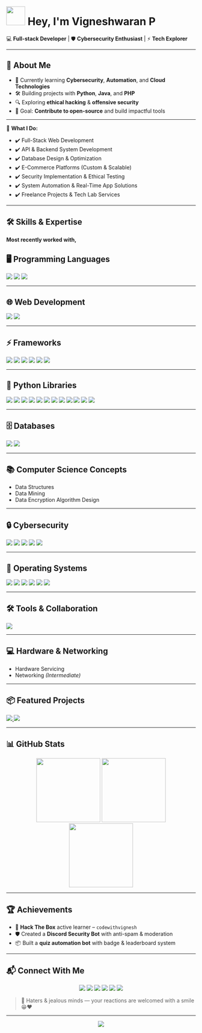 # <img src="🤖%20Robot%20Waving.gif" height=50 width=50> Hey, I'm Vigneshwaran P

💻 **Full-stack Developer** | 🛡️ **Cybersecurity Enthusiast** | ⚡ **Tech Explorer**

---

## 🚀 About Me
- 🌱 Currently learning **Cybersecurity**, **Automation**, and **Cloud Technologies**
- 🛠️ Building projects with **Python**, **Java**, and **PHP**
- 🔍 Exploring **ethical hacking** & **offensive security**
- 🎯 Goal: **Contribute to open-source** and build impactful tools

---

💼 **What I Do:**
- ✔️ Full-Stack Web Development
- ✔️ API & Backend System Development
- ✔️ Database Design & Optimization
- ✔️ E-Commerce Platforms (Custom & Scalable)
- ✔️ Security Implementation & Ethical Testing
- ✔️ System Automation & Real-Time App Solutions
- ✔️ Freelance Projects & Tech Lab Services

---
  
## 🛠 Skills & Expertise
  
**Most recently worked with,**

## 🖥️ Programming Languages
<p align="left">
 <img src="https://skillicons.dev/icons?i=c,cpp,java,python,lua,bash" />
 <img src="https://img.shields.io/badge/Batch-4D4D4D?style=for-the-badge&logo=bat&logoColor=white"/>
 <img src="https://img.shields.io/badge/Visual%20Basic-512BD4?style=for-the-badge&logo=.net&logoColor=white"/>
</p>

---

## 🌐 Web Development
<p align="left">
 <img src="https://skillicons.dev/icons?i=html,css,js,php" />
  <img src="https://img.shields.io/badge/XML-D40000?style=for-the-badge&logo=xml&logoColor=white"/>
</p>

---

## ⚡ Frameworks
<p align="left">
 <img src="https://skillicons.dev/icons?i=laravel,react,nodejs" />
 <img src="https://img.shields.io/badge/Livewire-FB70A9?style=for-the-badge&logo=livewire&logoColor=white"/>
  <img src="https://img.shields.io/badge/Codeigniter-FF2D20?style=for-the-badge&logo=codeigniter&logoColor=white"/>
 <img src="https://img.shields.io/badge/Alpine.js-8BC0D0?style=for-the-badge&logo=alpinedotjs&logoColor=black"/>
 <img src="https://img.shields.io/badge/Rappasoft-1A1A1A?style=for-the-badge&logo=laravel&logoColor=red"/>
 <img src="https://img.shields.io/badge/Magenta-A100FF?style=for-the-badge&logo=google&logoColor=white"/>
</p>

---

## 📨 Python Libraries
<p align="left">
  <img src="https://img.shields.io/badge/discord.py-5865F2?style=for-the-badge&logo=discord&logoColor=white"/>
  <img src="https://img.shields.io/badge/discord.ui-5865F2?style=for-the-badge&logo=discord&logoColor=white"/>
  <img src="https://img.shields.io/badge/LangChain%20Groq-00C58E?style=for-the-badge&logo=langchain&logoColor=white"/>
  <img src="https://img.shields.io/badge/BeautifulSoup-25A162?style=for-the-badge&logo=python&logoColor=white"/>
  <img src="https://img.shields.io/badge/Requests-FF5733?style=for-the-badge&logo=python&logoColor=white"/>
  <img src="https://img.shields.io/badge/gTTS-34A853?style=for-the-badge&logo=google&logoColor=white"/>
  <img src="https://img.shields.io/badge/Telethon-0088CC?style=for-the-badge&logo=telegram&logoColor=white"/>
  <img src="https://img.shields.io/badge/Supabase-3ECF8E?style=for-the-badge&logo=supabase&logoColor=white"/>
  <img src="https://img.shields.io/badge/APScheduler-000000?style=for-the-badge&logo=python&logoColor=white"/>
  <img src="https://img.shields.io/badge/Dateutil-FFA500?style=for-the-badge&logo=python&logoColor=white"/>
  <img src="https://img.shields.io/badge/pytz-306998?style=for-the-badge&logo=python&logoColor=white"/>
  <img src="https://img.shields.io/badge/Aiohttp-2C5BB4?style=for-the-badge&logo=python&logoColor=white"/>
</p>

---

## 🗄️ Databases
<p align="left">
 <img src="https://skillicons.dev/icons?i=mysql,sqlite,mongodb" />
 <img src="https://img.shields.io/badge/Oracle-F80000?style=for-the-badge&logo=oracle&logoColor=white"/>
</p>  

---

## 📚 Computer Science Concepts
- Data Structures  
- Data Mining  
- Data Encryption Algorithm Design  

---

## 🔒 Cybersecurity
<p align="left">
 <img src="https://img.shields.io/badge/SQL%20Injection-000000?style=for-the-badge&logo=databricks&logoColor=white"/>
 <img src="https://img.shields.io/badge/XSS%20Attack-FF5733?style=for-the-badge&logo=bugatti&logoColor=white"/>
 <img src="https://img.shields.io/badge/DoS%2FDDoS-6E5494?style=for-the-badge&logo=cloudflare&logoColor=white"/>
 <img src="https://img.shields.io/badge/Web%20Crawling-0A66C2?style=for-the-badge&logo=webflow&logoColor=white"/>
 <img src="https://img.shields.io/badge/Info%20Gathering-00599C?style=for-the-badge&logo=protonmail&logoColor=white"/>
</p>

---

## 🐧 Operating Systems
<p align="left">
  <img src="https://skillicons.dev/icons?i=windows" />
 <img src="https://skillicons.dev/icons?i=linux" />
  <img src="https://skillicons.dev/icons?i=ubuntu" />
  <img src="https://skillicons.dev/icons?i=kali" />
 <img src="https://img.shields.io/badge/Alma%20Linux-00245E?style=for-the-badge&logo=almalinux&logoColor=white"/>
  <img src="https://img.shields.io/badge/Android-30D780?style=for-the-badge&logo=android&logoColor=white"/>
</p>

---

## 🛠️ Tools & Collaboration
<p align="left">
 <img src="https://skillicons.dev/icons?i=git,github,gitlab,vscode" />
</p>

---

## 💻 Hardware & Networking
- Hardware Servicing  
- Networking *(Intermediate)*  

---

## 📦 Featured Projects

<p align="left">
  <a href="https://github.com/codewithvignesh-dev/discord-security-bot">
    <img src="https://img.shields.io/badge/Discord%20Security%20Bot-F25D00?style=for-the-badge&logo=discord&logoColor=white"/>
  </a>
  <a href="https://github.com/codewithvignesh-dev/quiz-automation-bot">
    <img src="https://img.shields.io/badge/Quiz%20Automation%20Bot-34A853?style=for-the-badge&logo=python&logoColor=white"/>
  </a>
</p>

---

## 📊 GitHub Stats
<p align="center">
  <img src="https://github-readme-stats.vercel.app/api?username=codewithvignesh-dev&show_icons=true&theme=tokyonight" height="170"/>
  <img src="https://github-readme-stats.vercel.app/api/top-langs/?username=codewithvignesh-dev&theme=tokyonight" height="170"/>
  <img src="https://github-readme-streak-stats.herokuapp.com/?user=codewithvignesh-dev&theme=tokyonight" height="170"/>
</p>

---

## 🏆 Achievements
- 🥇 **Hack The Box** active learner – `codewithvignesh`
- 🛡️ Created a **Discord Security Bot** with anti-spam & moderation
- 📦 Built a **quiz automation bot** with badge & leaderboard system

---

## 📬 Connect With Me
<p align="center">
  <a href="https://github.com/codewithvignesh-dev"><img src="https://img.shields.io/badge/GitHub-181717?logo=github&logoColor=white"/></a>
  <a href="https://linkedin.com/in/codewithvignesh"><img src="https://img.shields.io/badge/LinkedIn-0A66C2?logo=linkedin&logoColor=white"/></a>
  <a href="https://discordapp.com/users/844933943388012565"><img src="https://img.shields.io/badge/Discord-5865F2?logo=discord&logoColor=white"/></a>
  <a href="mailto:codewithvignesh@gmail.com"><img src="https://img.shields.io/badge/Email-D14836?logo=gmail&logoColor=white"/></a>
  <a href="https://www.instagram.com/codewithvignesh"><img src="https://img.shields.io/badge/Instagram-E4405F?style=for-the-badge&logo=instagram&logoColor=white"/></a>
  <a href="https://telegram.me/codewithvignesh"><img src="https://img.shields.io/badge/Telegram-26A5E4?style=for-the-badge&logo=telegram&logoColor=white"/></a>
</p>

> 🧢 Haters & jealous minds — your reactions are welcomed with a smile 😁❤️

---

<p align="center">
  <img src="https://komarev.com/ghpvc/?username=codewithvignesh-dev&label=Profile%20Views&color=blue&style=for-the-badge" />
</p>
